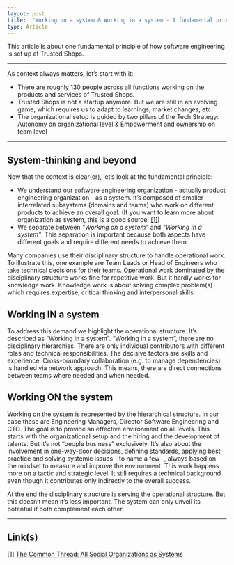```yaml
---
layout: post
title:  "Working on a system & Working in a system - A fundamental principle of Trusted Shops' software engineering organization"
type: Article
---
```


This article is about one fundamental principle of how software engineering is set up at Trusted Shops.

---

As context always matters, let’s start with it:
- There are roughly 130 people across all functions working on the products and services of Trusted Shops.
- Trusted Shops is not a startup anymore. But we are still in an evolving game, which requires us to adapt to learnings, market changes, etc.
- The organizational setup is guided by two pillars of the Tech Strategy: Autonomy on organizational level & Empowerment and ownership on team level

---

## System-thinking and beyond ##
Now that the context is clear(er), let’s look at the fundamental principle:
- We understand our software engineering organization - actually product engineering organization - as a system. It’s composed of smaller interrelated subsystems (domains and teams) who work on different products to achieve an overall goal. (If you want to learn more about organization as system, this is a good source. [[1]](#1))
- We separate between *"Working on a system"* and *"Working in a system"*. This separation is important because both aspects have different goals and require different needs to achieve them.

Many companies use their disciplinary structure to handle operational work. To illustrate this, one example are Team Leads or Head of Engineers who take technical decisions for their teams. Operational work dominated by the disciplinary structure works fine for repetitive work. But it hardly works for knowledge work. Knowledge work is about solving complex problem(s) which requires expertise, critical thinking and interpersonal skills.

## Working IN a system ##
To address this demand we highlight the operational structure. It’s described as “Working in a system”. “Working in a system”, there are no disciplinary hierarchies. There are only individual contributors with different roles and technical responsibilities. The decisive factors are skills and experience. Cross-boundary collaboration (e.g. to manage dependencies) is handled via network approach. This means, there are direct connections between teams where needed and when needed.

## Working ON the system ##
Working on the system is represented by the hierarchical structure. In our case these are Engineering Managers, Director Software Engineering and CTO. The goal is to provide an effective environment on all levels. This starts with the organizational setup and the hiring and the development of talents. But it’s not “people business” exclusively. It’s also about the involvement in one-way-door decisions, defining standards, applying best practice and solving systemic issues - to name a few -, always based on the mindset to measure and improve the environment. This work happens more on a tactic and strategic level. It still requires a technical background even though it contributes only indirectly to the overall success.

At the end the disciplinary structure is serving the operational structure. But this doesn’t mean it’s less important. The system can only unveil its potential if both complement each other.

---

## Link(s) ##
<span id="1">[1]</span> [The Common Thread: All Social Organizations as Systems
](https://management.org/organizations/systems.htm)